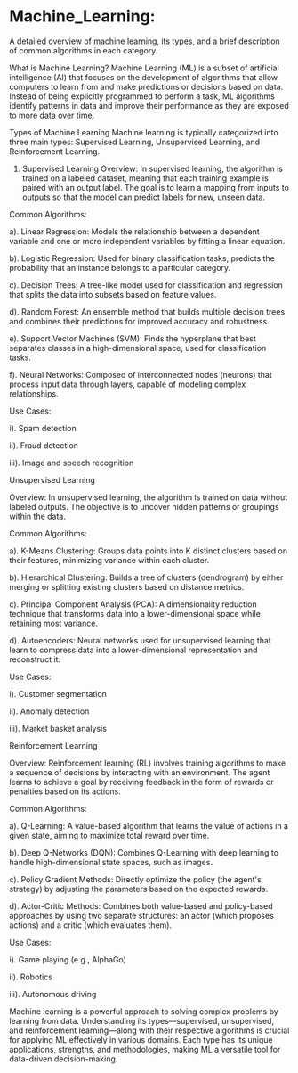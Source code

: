 # Machine_Learning:

A detailed overview of machine learning, its types, and a brief description of common algorithms in each category.


What is Machine Learning?
Machine Learning (ML) is a subset of artificial intelligence (AI) that focuses on the development of algorithms that allow computers to learn from and make predictions or decisions based on data. Instead of being explicitly programmed to perform a task, ML algorithms identify patterns in data and improve their performance as they are exposed to more data over time.


Types of Machine Learning
Machine learning is typically categorized into three main types: Supervised Learning, Unsupervised Learning, and Reinforcement Learning.

1. Supervised Learning
Overview: In supervised learning, the algorithm is trained on a labeled dataset, meaning that each training example is paired with an output label. The goal is to learn a mapping from inputs to outputs so that the model can predict labels for new, unseen data.


Common Algorithms:


a). Linear Regression: Models the relationship between a dependent variable and one or more independent variables by fitting a linear equation.

b). Logistic Regression: Used for binary classification tasks; predicts the probability that an instance belongs to a particular category.

c). Decision Trees: A tree-like model used for classification and regression that splits the data into subsets based on feature values.

d). Random Forest: An ensemble method that builds multiple decision trees and combines their predictions for improved accuracy and robustness.

e). Support Vector Machines (SVM): Finds the hyperplane that best separates classes in a high-dimensional space, used for classification tasks.

f). Neural Networks: Composed of interconnected nodes (neurons) that process input data through layers, capable of modeling complex relationships.


Use Cases:

i). Spam detection

ii). Fraud detection

iii). Image and speech recognition




Unsupervised Learning

Overview: In unsupervised learning, the algorithm is trained on data without labeled outputs. The objective is to uncover hidden patterns or groupings within the data.

Common Algorithms:

a). K-Means Clustering: Groups data points into K distinct clusters based on their features, minimizing variance within each cluster.

b). Hierarchical Clustering: Builds a tree of clusters (dendrogram) by either merging or splitting existing clusters based on distance metrics.

c). Principal Component Analysis (PCA): A dimensionality reduction technique that transforms data into a lower-dimensional space while retaining most variance.

d). Autoencoders: Neural networks used for unsupervised learning that learn to compress data into a lower-dimensional representation and reconstruct it.


Use Cases:


i). Customer segmentation

ii). Anomaly detection

iii). Market basket analysis




Reinforcement Learning
 
Overview: Reinforcement learning (RL) involves training algorithms to make a sequence of decisions by interacting with an environment. The agent learns to achieve a goal by receiving feedback in the form of rewards or penalties based on its actions.


Common Algorithms:

a). Q-Learning: A value-based algorithm that learns the value of actions in a given state, aiming to maximize total reward over time.

b). Deep Q-Networks (DQN): Combines Q-Learning with deep learning to handle high-dimensional state spaces, such as images.

c). Policy Gradient Methods: Directly optimize the policy (the agent's strategy) by adjusting the parameters based on the expected rewards.

d). Actor-Critic Methods: Combines both value-based and policy-based approaches by using two separate structures: an actor (which proposes actions) and a critic (which evaluates them).



Use Cases:

i). Game playing (e.g., AlphaGo)

ii). Robotics

iii). Autonomous driving



Machine learning is a powerful approach to solving complex problems by learning from data. Understanding its types—supervised, unsupervised, and reinforcement learning—along with their respective algorithms is crucial for applying ML effectively in various domains. Each type has its unique applications, strengths, and methodologies, making ML a versatile tool for data-driven decision-making.

